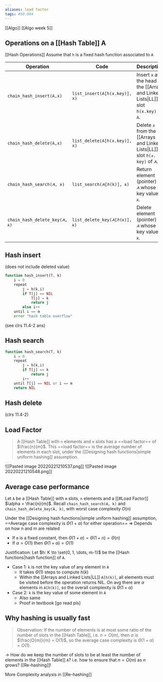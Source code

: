 ```yaml
---
aliases: load factor
tags: #50.004
---
```

[[Algo]]
[[Algo week 5]]

## Operations on a [[Hash Table]] A
[[Hash Operations]]
Assume that `h` is a fixed hash function associated to `A`

| Operation                     | Code                          | Description                                                                              | Complexity        |
| ----------------------------- | ----------------------------- | ---------------------------------------------------------------------------------------- | ----------------- |
| `chain_hash_insert(A,x)`      | `list_insert(A[h(x.key)], x)` | Insert `x` at the head of the [[Arrays and Linked Lists\|LL]] in slot `h(x.key)` of `A`. | $O(1)$            |
| `chain_hash_delete(A,x)`      | `list_delete(A[h(x.key)], x)` | Delete `𝑥` from the [[Arrays and Linked Lists\|LL]] in slot `ℎ(𝑥. key)` of `𝐴`.          | $O(1)$            |
| `chain_hash_search(𝐴, 𝑘)`     | `list_search(𝐴[ℎ(k)], 𝑘)`     | Return element (pointer) of `𝐴` whose key value is `𝑘`.                                  | Worst case $O(n)$ |
| `chain_hash_delete_key(𝐴, 𝑘)` | `list_delete_key(𝐴[ℎ(𝑘)], 𝑘)` | Delete element (pointer) of `𝐴` whose key value is `𝑘`.                                  | Worst case $O(n)$ |

## Hash insert
(does not include deleted value)
```php
function hash_insert(T, k)
	i = 0
	repeat
		j = h(k,i)
		if T[j] == NIL
			T[j] = k
			return j
		else i++
	until i == m
	error "hash table overflow"

```
(see clrs 11.4-2 ans)
## Hash search
```php
function hash_search(T, k)
	i = 0
	repeat
		j = h(k,i)
		if T[j] == k
			return j
		i++
	until T[j] == NIL or i == m
	return NIL
```
## Hash delete
(clrs 11.4-2)

## Load Factor
> A [[Hash Table]] with `n` elements and `m` slots has a ==load factor== of $\frac{n}{m}$.
> This ==load factor== is the average number of elements in each slot, under the [[Designing hash functions|simple uniform hashing]] assumption.

![[Pasted image 20220221210537.png]]
![[Pasted image 20220221210548.png]]

## Average case performance
Let `A` be a [[Hash Table]] with `m` slots, `n` elements and a [[#Load Factor]] $\alpha = \frac{n}{m}$.
Recall `chain_hash_search(A, k)` and `chain_hash_delete_key(A, k)`, with worst case complexity $O(n)$

Under the [[Designing hash functions|simple uniform hashing]] assumption,
==Average case complexity is $\Theta(1+\alpha)$  for either operation==
=> Depends on how n and m are related
- If `m` is a fixed constant, then $\Theta(1 + \alpha) = \Theta(1+n) = \Theta(n)$
- If $\alpha = O(1)$ then $\Theta(1 + \alpha) = O(1)$

Justification:
Let $h: K \to \set{0, 1, \dots, m-1}$ be the [[Hash functions|hash function]] of `A`.
- Case 1: `k` is not the key value of any element in `A`
	- It takes $\Theta(1)$ steps to compute $h(k)$
	- Within the [[Arrays and Linked Lists|LL]] `A[h(k)]`, all elements must be visited before the operation returns NIL. On avg there are $\alpha$ elements in `A[h(k)]`, so the overall complexity is $\Theta(1+\alpha)$
- Case 2: `k` is the key value of some element in `A`
	- Also same
	- Proof in textbook [go read pls]

## Why hashing is usually fast
> Observation:
> If the number of elements is at most some ratio of the number of slots in the [[Hash Table]], i.e. $n=O(m)$, then $\alpha$ is $\frac{O(m)}{m} = O(1)$, so the average case complexity is $\Theta(1+\alpha)=O(1)$. 

-> How do we keep the number of slots to be at least the number of elements in the [[Hash Table]] `A`?
i.e. how to ensure that $n=O(m)$ as $n$ grows?
[[Re-hashing]]!

More Complexity analysis in [[Re-hashing]]